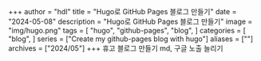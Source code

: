 +++
author = "hdl"
title = "Hugo로 GitHub Pages 블로그 만들기"
date = "2024-05-08"
description = "Hugo로 GitHub Pages 블로그 만들기"
image = "img/hugo.png"
tags = [
    "hugo",
    "github-pages",
    "blog",
]
categories = [
    "blog",
]
series = ["Create my github-pages blog with hugo"]
aliases = [""]
archives = ["2024/05"]
+++
휴고 블로그 만들기 md, 구글 노출 늘리기
